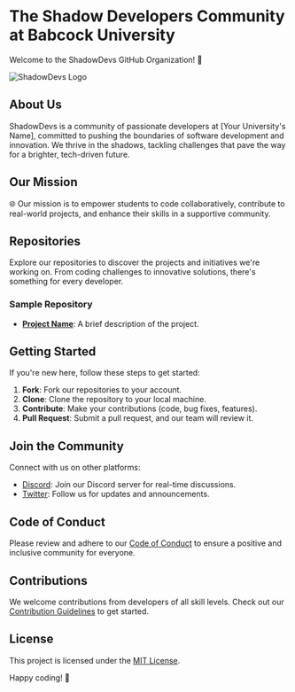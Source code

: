 # The Shadow Developers Community at Babcock University

Welcome to the ShadowDevs GitHub Organization! 🚀

![ShadowDevs Logo](ShadowBU(card).png)

## About Us

ShadowDevs is a community of passionate developers at [Your University's Name], committed to pushing the boundaries of software development and innovation. We thrive in the shadows, tackling challenges that pave the way for a brighter, tech-driven future.

## Our Mission

🌐 Our mission is to empower students to code collaboratively, contribute to real-world projects, and enhance their skills in a supportive community.

## Repositories

Explore our repositories to discover the projects and initiatives we're working on. From coding challenges to innovative solutions, there's something for every developer.

### Sample Repository

- [**Project Name**](link/to/project): A brief description of the project.

## Getting Started

If you're new here, follow these steps to get started:

1. **Fork**: Fork our repositories to your account.
2. **Clone**: Clone the repository to your local machine.
3. **Contribute**: Make your contributions (code, bug fixes, features).
4. **Pull Request**: Submit a pull request, and our team will review it.

## Join the Community

Connect with us on other platforms:

- [Discord](link/to/discord): Join our Discord server for real-time discussions.
- [Twitter](link/to/twitter): Follow us for updates and announcements.

## Code of Conduct

Please review and adhere to our [Code of Conduct](link/to/code-of-conduct) to ensure a positive and inclusive community for everyone.

## Contributions

We welcome contributions from developers of all skill levels. Check out our [Contribution Guidelines](link/to/contribution-guidelines) to get started.

## License

This project is licensed under the [MIT License](link/to/license).

Happy coding! 🌟
